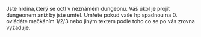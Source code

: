 Jste hrdina,který se octl v neznámém dungeonu. 
Váš úkol je projít dungeonem aniž by jste umřel.
Umřete pokud vaše hp spadnou na 0.
ovládáte mačkáním 1/2/3 nebo jiným textem podle toho co se po vás zrovna vyžaduje.